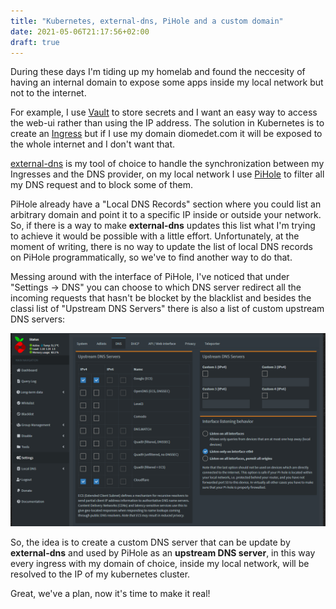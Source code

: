 ```yaml
---
title: "Kubernetes, external-dns, PiHole and a custom domain"
date: 2021-05-06T21:17:56+02:00
draft: true
---
```


During these days I'm tiding up my homelab and found the neccesity of having an internal domain to expose some apps inside my local network but not to the internet.

For example, I use [Vault](https://www.vaultproject.io/) to store secrets and I want an easy way to access the web-ui rather than using the IP address. The solution in Kubernetes is to create an [Ingress](https://kubernetes.io/docs/concepts/services-networking/ingress/) but if I use my domain diomedet.com it will be exposed to the whole internet and I don't want that.

[external-dns](https://github.com/kubernetes-sigs/external-dns) is my tool of choice to handle the synchronization between my Ingresses and the DNS provider, on my local network I use [PiHole](https://pi-hole.net/) to filter all my DNS request and to block some of them.

PiHole already have a "Local DNS Records" section where you could list an arbitrary domain and point it to a specific IP inside or outside your network.
So, if there is a way to make **external-dns** updates this list what I'm trying to achieve it would be possible with a little effort. Unfortunately, at the moment of writing, there is no way to update the list of local DNS records on PiHole programmatically, so we've to find another way to do that.

Messing around with the interface of PiHole, I've noticed that under "Settings -> DNS" you can choose to which DNS server redirect all the incoming requests that hasn't be blocket by the blacklist and besides the classi list of "Upstream DNS Servers" there is also a list of custom upstream DNS servers:

![PiHole DNS Settings](/imgs/posts/kubernetes-external-dns-pihole/pihole-dns.png) 

So, the idea is to create a custom DNS server that can be update by **external-dns** and used by PiHole as an **upstream DNS server**, in this way every ingress with my domain of choice, inside my local network, will be resolved to the IP of my kubernetes cluster.

Great, we've a plan, now it's time to make it real!

<!-- # TODO: talk about the difficulties with CoreDNS and etcd -->
<!-- # TODO: explain that at the moment there is no SSL but it will be added in the future -->